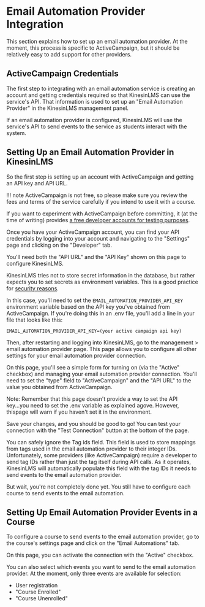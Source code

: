 # Email Automation Provider Integration

This section explains how to set up an email automation provider. At the moment, this process is
specific to ActiveCampaign, but it should be relatively easy to add support for other providers.

## ActiveCampaign Credentials

The first step to integrating with an email automation service is creating an account and getting credentials
required so that KinesinLMS can use the service's API. That information is used to set up an "Email Automation
Provider" in the KinesinLMS management panel.

If an email automation provider is configured, KinesinLMS will use the service's API
to send events to the service as students interact with the system.

## Setting Up an Email Automation Provider in KinesinLMS

So the first step is setting up an account with ActiveCampaign and getting an API key and API URL.

!!! note
    ActiveCampaign is not free, so please make sure you review the fees and terms of the service carefully if you intend to use it with a course.

If you want to experiment with ActiveCampaign before committing, it (at the time of writing) provides [a free developer accounts for testing purposes](https://developers.activecampaign.com/page/getting-started).

Once you have your ActiveCampaign account, you can find your API credentials by logging into your account and
navigating to the "Settings" page and clicking on the "Developer" tab.

You'll need both the "API URL" and the "API Key" shown on this page to configure KinesinLMS.

KinesinLMS tries not to store secret information in the database, but rather expects you to set
secrets as environment variables. This is a good practice for [security reasons](https://12factor.net/config).

In this case, you'll need to set the `EMAIL_AUTOMATION_PROVIDER_API_KEY` environment variable based on the API key you've obtained from
ActiveCampaign. If you're doing this in an .env file, you'll add a line in your file that looks like this:

```
EMAIL_AUTOMATION_PROVIDER_API_KEY=(your active campaign api key)
```

Then, after restarting and logging into KinesinLMS, go to the management > email automation provider page. This page
allows you to configure all other settings for your email automation provider connection.

On this page, you'll see a simple form for turning on (via the "Active" checkbox) and managing your email automation
provider connection. You'll need to set the "type" field to "ActiveCampaign" and the "API URL" to the value you obtained
from ActiveCampaign.

Note: Remember that this page doesn't provide a way to set the API key...you need to set the .env variable as explained
agove. However, thispage will warn if you haven't set it in the environment.

Save your changes, and you should be good to go! You can test your connection with the "Test Connection" button at the
bottom of the page.

You can safely ignore the Tag ids field. This field is used to store mappings from tags used in the email automation
provider to their integer IDs. Unfortunately, some providers (like ActiveCampaign) require a developer to send tag IDs
rather than just the tag itself during API calls. As it operates, KinesinLMS will automatically populate this field with
the tag IDs it needs to send events to the email automation provider.

But wait, you're not completely done yet. You still have to configure each course to send events to the email
automation.

## Setting Up Email Automation Provider Events in a Course

To configure a course to send events to the email automation provider, go to the course's settings page and click on the
"Email Automations" tab.

On this page, you can activate the connection with the "Active" checkbox.

You can also select which events you want to send to the email automation provider. At the moment, only
three events are available for selection:

- User registration
- "Course Enrolled"
- "Course Unenrolled"
